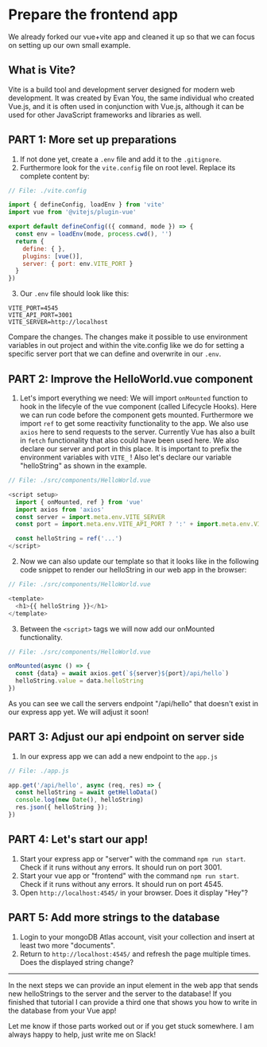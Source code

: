 # Prepare the frontend app

We already forked our vue+vite app and cleaned it up so that we can focus on setting up our own small example.


## What is Vite?

Vite is a build tool and development server designed for modern web development. It was created by Evan You, the same individual who created Vue.js, and it is often used in conjunction with Vue.js, although it can be used for other JavaScript frameworks and libraries as well.


## PART 1: More set up preparations

1. If not done yet, create a `.env` file and add it to the `.gitignore`.
2. Furthermore look for the `vite.config` file on root level. Replace its complete content by:

```js
// File: ./vite.config

import { defineConfig, loadEnv } from 'vite'
import vue from '@vitejs/plugin-vue'

export default defineConfig(({ command, mode }) => {
  const env = loadEnv(mode, process.cwd(), '')
  return {
    define: { },
    plugins: [vue()],
    server: { port: env.VITE_PORT }
  }
})
```

3. Our `.env` file should look like this:

```
VITE_PORT=4545
VITE_API_PORT=3001
VITE_SERVER=http://localhost
```

Compare the changes. The changes make it possible to use environment variables in out project and within the vite.config like we do for setting a specific server port that we can define and overwrite in our `.env`.


## PART 2: Improve the HelloWorld.vue component

1. Let's import everything we need: We will import `onMounted` function to hook in the lifecyle of the vue component (called Lifecycle Hooks). Here we can run code before the component gets mounted. Furthermore we import `ref` to get some reactivity functionality to the app. We also use `axios` here to send requests to the server. Currently Vue has also a built in `fetch` functionality that also could have been used here.
  We also declare our server and port in this place. It is important to prefix the environment variables with `VITE_` !
  Also let's declare our variable "helloString" as shown in the example.

```js
// File: ./src/components/HelloWorld.vue

<script setup>
  import { onMounted, ref } from 'vue'
  import axios from 'axios'
  const server = import.meta.env.VITE_SERVER
  const port = import.meta.env.VITE_API_PORT ? ':' + import.meta.env.VITE_API_PORT : ''

  const helloString = ref('...')
</script>
```

2. Now we can also update our template so that it looks like in the following code snippet to render our helloString in our web app in the browser:

```js
// File: ./src/components/HelloWorld.vue

<template>
  <h1>{{ helloString }}</h1>
</template>
```

3. Between the `<script>` tags we will now add our onMounted functionality.

```js
// File: ./src/components/HelloWorld.vue

onMounted(async () => {
  const {data} = await axios.get(`${server}${port}/api/hello`)
  helloString.value = data.helloString
})
```

As you can see we call the servers endpoint "/api/hello" that doesn't exist in our express app yet. We will adjust it soon!


## PART 3: Adjust our api endpoint on server side

1. In our express app we can add a new endpoint to the `app.js`

```js
// File: ./app.js

app.get('/api/hello', async (req, res) => {
  const helloString = await getHelloData()
  console.log(new Date(), helloString)
  res.json({ helloString });
})
```


## PART 4: Let's start our app!

1. Start your express app or "server" with the command `npm run start`. Check if it runs without any errors. It should run on port 3001.
2. Start your vue app or "frontend" with the command `npm run start`. Check if it runs without any errors. It should run on port 4545.
3. Open `http://localhost:4545/` in your browser. Does it display "Hey"?


## PART 5: Add more strings to the database

1. Login to your mongoDB Atlas account, visit your collection and insert at least two more "documents".
2. Return to `http://localhost:4545/` and refresh the page multiple times. Does the displayed string change?

---

In the next steps we can provide an input element in the web app that sends new helloStrings to the server and the server to the database! If you finished that tutorial I can provide a third one that shows you how to write in the database from your Vue app!

Let me know if those parts worked out or if you get stuck somewhere. I am always happy to help, just write me on Slack!